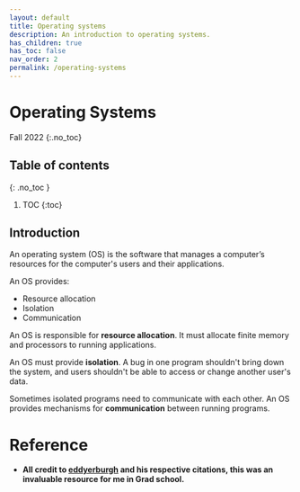 ```yaml
---
layout: default
title: Operating systems
description: An introduction to operating systems.
has_children: true
has_toc: false
nav_order: 2
permalink: /operating-systems
---
```



# Operating Systems
Fall 2022
{:.no_toc}

## Table of contents
{: .no_toc }

1. TOC
{:toc}


## Introduction

An operating system (OS) is the software that manages a computer’s resources for the computer's users and their applications.


An OS provides:

- Resource allocation
- Isolation
- Communication

An OS is responsible for **resource allocation**. It must allocate finite memory and processors to running applications.

An OS must provide **isolation**. A bug in one program shouldn't bring down the system, and users shouldn't be able to access or change another user's data.

Sometimes isolated programs need to communicate with each other. An OS provides mechanisms for **communication** between running programs.

# Reference
- __All credit to [eddyerburgh](https://github.com/eddyerburgh/notes/tree/master/docs/operating-systems) and his respective citations, this was an invaluable resource for me in Grad school.__




